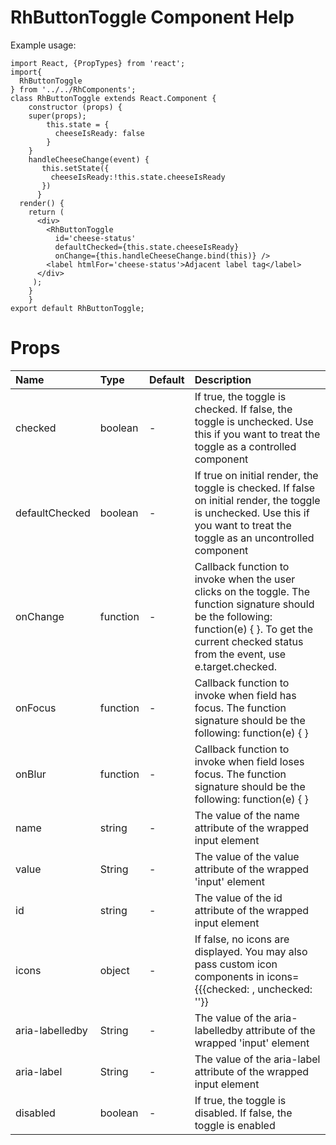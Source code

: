 # RhButtonToggle Component Help
Example usage:
    
	import React, {PropTypes} from 'react';
	import{
	  RhButtonToggle
	} from '../../RhComponents';
	class RhButtonToggle extends React.Component {
		constructor (props) {
	    super(props);
		    this.state = {
		      cheeseIsReady: false
		    }
		}
		handleCheeseChange(event) {
		   this.setState({
		     cheeseIsReady:!this.state.cheeseIsReady
		   })
		  }
	  render() {
	    return (
	      <div>
	        <RhButtonToggle
	          id='cheese-status'
	          defaultChecked={this.state.cheeseIsReady}
	          onChange={this.handleCheeseChange.bind(this)} />
	        <label htmlFor='cheese-status'>Adjacent label tag</label>
	      </div>
	     );
	  	}
		}
	export default RhButtonToggle;

# Props

|  Name             |  Type    |  Default |  Description |
|:------            |:------   |:---------|:-------------|
| checked          | boolean    |    -    | If true, the toggle is checked. If false, the toggle is unchecked. Use this if you want to treat the toggle as a controlled component|
| defaultChecked          | boolean    |    -    | If true on initial render, the toggle is checked. If false on initial render, the toggle is unchecked. Use this if you want to treat the toggle as an uncontrolled component|
| onChange           | function |-|Callback function to invoke when the user clicks on the toggle. The function signature should be the following: function(e) { }. To get the current checked status from the event, use e.target.checked.|
| onFocus          | function |-| Callback function to invoke when field has focus. The function signature should be the following: function(e) { }
| onBlur              | function  |-|Callback function to invoke when field loses focus. The function signature should be the following: function(e) { }|
| name              | string  |-|The value of the name attribute of the wrapped input element |
| value              | String  |-|The value of the value attribute of the wrapped 'input' element|
| id              | string  |-|The value of the id attribute of the wrapped input element|
| icons              | object  |-|If false, no icons are displayed. You may also pass custom icon components in icons={{{checked: <CheckedIcon />, unchecked: '<UncheckedIcon />'}} |
| aria-labelledby              | String  |-|The value of the aria-labelledby attribute of the wrapped 'input' element |
| aria-label              | String  |-|The value of the aria-label attribute of the wrapped input element |
| disabled              | boolean  |-|If true, the toggle is disabled. If false, the toggle is enabled|



